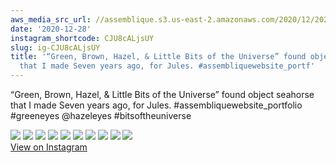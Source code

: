 ```yaml
---
aws_media_src_url: //assemblique.s3.us-east-2.amazonaws.com/2020/12/2020-12-28_04-00-56_UTC_10.jpg
date: '2020-12-28'
instagram_shortcode: CJU8cALjsUY
slug: ig-CJU8cALjsUY
title: '“Green, Brown, Hazel, & Little Bits of the Universe” found object seahorse
  that I made Seven years ago, for Jules. #assembliquewebsite_portf'
---
```


“Green, Brown, Hazel, & Little Bits of the Universe” found object seahorse that I made Seven years ago, for Jules. #assembliquewebsite\_portfolio #greeneyes @hazeleyes #bitsoftheuniverse 

![](//assemblique.s3.us-east-2.amazonaws.com/2020/12/2020-12-28_04-00-56_UTC_10.jpg) ![](//assemblique.s3.us-east-2.amazonaws.com/2020/12/2020-12-28_04-00-56_UTC_8.jpg) ![](//assemblique.s3.us-east-2.amazonaws.com/2020/12/2020-12-28_04-00-56_UTC_9.jpg) ![](//assemblique.s3.us-east-2.amazonaws.com/2020/12/2020-12-28_04-00-56_UTC_2.jpg) ![](//assemblique.s3.us-east-2.amazonaws.com/2020/12/2020-12-28_04-00-56_UTC_3.jpg) ![](//assemblique.s3.us-east-2.amazonaws.com/2020/12/2020-12-28_04-00-56_UTC_1.jpg) ![](//assemblique.s3.us-east-2.amazonaws.com/2020/12/2020-12-28_04-00-56_UTC_4.jpg) ![](//assemblique.s3.us-east-2.amazonaws.com/2020/12/2020-12-28_04-00-56_UTC_5.jpg) ![](//assemblique.s3.us-east-2.amazonaws.com/2020/12/2020-12-28_04-00-56_UTC_7.jpg) ![](//assemblique.s3.us-east-2.amazonaws.com/2020/12/2020-12-28_04-00-56_UTC_6.jpg)   
[View on Instagram](https://www.instagram.com/p/CJU8cALjsUY/)